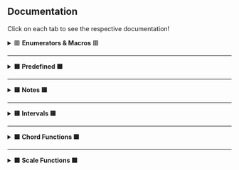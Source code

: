 ## Documentation

Click on each tab to see the respective documentation!

<details>
  <summary>🟥 <b>Enumerators & Macros</b> 🟥</summary>
  
#### MAHLER_CHORD_LIST_DEFAULT
```C
#define MAHLER_CHORD_LIST_DEFAULT NULL
```
Macro to use default chord list in ```returnChord```

#### MAHLER_SCALE_LIST_DEFAULT
```C
#define MAHLER_SCALE_LIST_DEFAULT NULL
```
Macro to use default chord list in ```returnScale```

#### MAHLER_DISP_LEN
```C
#define MAHLER_DISP_LEN 8
```
Macro for default print size you can use for ```printNote()```. The rationale is ```note (1) + max acci (<= 4) + number (<= 99) + null terminating (1)```

---

#### MahlerNote

```C
enum MahlerNote {
    MAHLER_C, MAHLER_D, MAHLER_E, MAHLER_F, MAHLER_G, MAHLER_A, MAHLER_B
};
```
```note``` member ```struct Note```, and represents the base note (no accidentals)

---

#### MahlerQuality

```C
enum MahlerQuality {
    MAHLER_MINOR = -1, MAHLER_MAJOR = 0, MAHLER_AUGMENTED = 1, MAHLER_DIMINISHED = -2, MAHLER_PERFECT = 3
};
```
```quality``` member of ```struct Interval```. Quality of interval

---

#### MahlerAcci

```C
enum MahlerAcci {
    MAHLER_DBFLAT = -2, MAHLER_FLAT = -1, MAHLER_NONE = 0, MAHLER_SHARP = 1, MAHLER_DBSHARP = 2
};
```
```acci``` member of ```struct Note```. Accidental of note

---

#### MahlerScaleType

```C
enum MahlerScaleType {
    MAHLER_ASCEND, MAHLER_DESCEND, MAHLER_FULL
};
```
```mode``` parameter of ```getScale()```. Determines whether it is ascending, descending, or full (both). Scales include 8th degree, and in ```SCALE_FULL``` it is doubled

---

#### MahlerKeyType

```C
enum MahlerKeyType {
    MAHLER_MAJOR_KEY, MAHLER_MINOR_KEY
};
```
```type``` parameter of ```getKeySig()``` and ```returnKeySig()```. Type of key signature

---

#### MahlerChordType

```C
enum MahlerChordType {
     MAHLER_TRIAD = 3, MAHLER_SEVENTH_CHORD = 4, MAHLER_NINTH_CHORD = 5, MAHLER_ELEVENTH_CHORD = 6
};
```
```size``` parameter of ```getKeyChord```. Size of returned chord

---

#### MahlerDegree, MahleNumeral, MahlerMode
```C
enum MahlerDegree {
    MAHLER_TONIC = 1, MAHLER_SUPERTONIC = 2, MAHLER_MEDIANT = 3, MAHLER_SUBDOMINANT = 4,
    MAHLER_DOMINANT = 5, MAHLER_SUBMEDIANT = 6, MAHLER_LEADING_TONE = 7, MAHLER_SUBTONIC = 8
};

enum MahlerNumeral {
    MAHLER_I = 1, MAHLER_II = 2, MAHLER_III = 3, MAHLER_IV = 4,
    MAHLER_V = 5, MAHLER_VI = 6, MAHLER_VII = 7, MAHLER_VIII = 8
};

enum MahlerMode {
    MAHLER_IONIAN = 1, MAHLER_DORIAN = 2, MAHLER_PHRYGIAN = 3, MAHLER_LYDIAN = 4,
    MAHLER_MIXOLYDIAN = 5, MAHLER_AEOLIAN = 6, MAHLER_LOCRIAN = 7
};
```
Generals enums that can be used where convenient in place of numbers. For example, one could use them as the ```index``` parameter of ```getKeyChord```

---

#### MahlerError

```C
enum MahlerError {
    MAHLER_ERROR_NONE,
    MAHLER_ERROR_INVALID_QUAL, MAHLER_ERROR_INVALID_INTER, MAHLER_ERROR_INVALID_INVERSION, MAHLER_ERROR_INVALID_PRINT_NOTE,
    MAHLER_ERROR_OVERFLOW_PRINT_NOTE, MAHLER_ERROR_OVERFLOW_SCALE_RETURN, MAHLER_ERROR_OVERFLOW_CHORD_RETURN
};
```
For reference only. See [Error Handling](#err).

</details>

---

<details>
  <summary><b>🟦 Predefined 🟦</b></n></summary>

#### Predefined Scales

| Name  | Type | 
| ------------- | ------------- | 
| ```MAHLER_MAJOR_SCALE```|           Major Scale |
| ```MAHLER_NATURAL_MIN_SCALE```|     Natural Minor Scale |
| ```MAHLER_HARMONIC_MIN_SCALE```|    Harmonic Minor Scale |
| ```MAHLER_MELODIC_MIN_SCALE```|     Melodic Minor Scale |
| ```MAHLER_PENTATONIC_MAJ_SCALE```|  Major Pentatonic Scale |
| ```MAHLER_PENTATONIC_MIN_SCALE```|  Minor Pentatonic Scale |
| ```MAHLER_BLUES_SCALE```|          Blues Scale (hexatonic) |
| ```MAHLER_WHOLE_TONE_SCALE```|      Whole Tone Scale |
| ```MAHLER_OCTATONIC_HALF_SCALE```|  Octatonic Scale (starting with half tone) |
| ```MAHLER_OCTATONIC_WHOLE_SCALE```| Octatonic Scale (starting with whole tone) |

---

#### Predefined Chords

| Name  | Type | 
| ------------- | ------------- | 
| ```MAHLER_MAJOR_TRIAD```|           Major Triad |
| ```MAHLER_MINOR_TRIAD```|           Minor Triad |
| ```MAHLER_AUGMENTED_TRIAD```|       Augmented Triad |
| ```MAHLER_DIMINISHED_TRIAD```|      Diminished Triad |
| ```MAHLER_DIMINISHED_7```|          Diminished 7th |
| ```MAHLER_HALF_DIMINISHED_7```|     Half Diminished 7th |
| ```MAHLER_MINOR_7```|               Minor 7th |
| ```MAHLER_MAJOR_7```|             Major 7th |
| ```MAHLER_DOMINANT_7```|           Dominant 7th |


---

#### Predefined Chord List

Contains :
```C

MAHLER_MAJOR_TRIAD,
MAHLER_MINOR_TRIAD,
MAHLER_AUGMENTED_TRIAD,
MAHLER_DIMINISHED_TRIAD,
MAHLER_DIMINISHED_7,
MAHLER_DOMINANT_7

```

---

#### Predefined Scale List

Contains :
```C

MAHLER_MAJOR_SCALE,
MAHLER_NATURAL_MIN_SCALE,
MAHLER_HARMONIC_MIN_SCALE,
MAHLER_MELODIC_MIN_SCALE

```
</details>

---

<details>
  <summary><b>🟨 Notes 🟨</b></n></summary>
  
#### Note

```C
struct Note {
    enum MahlerNote note;
    int             acci;
    int             pitch;
};
```
A note in scientific pitch notation.

* **note** : base note
* **acci** : accidental (ie, G+ is 1 and G- is -2)
* **pitch** : octave the note resides in
</details>

---

<details>
  <summary><b>🟨 Intervals 🟨</b></n></summary>
  
#### Interval

```C
struct Interval {
    int                inter;
    enum MahlerQuality qual;
};
```
An interval.

* **inter** : interval length that must be >= than 1
* **quality** : interval quality

---

#### getInter

```C
struct Note getInter(struct Note const note, struct Interval const interval, enum MahlerError* err);
```
```getInter``` accepts all intervals (both simple and compound). Returns the destination note of ```interval``` starting from ```note```. If the given interval is an invalid quality (ie, non-perfect intervals with perfect quality, or perfect intervals with major or minor quality), then the ```err``` is set to ```MAHLER_ERROR_INVALID_QUAL```. If the length is not >= 1, it is set to ```MAHLER_ERROR_INVALID_RANGE```.

---

#### returnInter

```C
struct Interval returnInter(struct Note const noteA, struct Note const noteB, enum MahlerError* err);
```
```returnInter``` does the opposite. Given two notes, it will return the interval between them. If the resulting interval has an invalid quality, then the ```err``` is set to ```MAHLER_ERROR_INVALID_INTER```. If it is not >= 1, ```err``` is set to ```MAHLER_ERROR_INVALID_RANGE```.

---

#### Example
```C
struct Note note = {MAHLER_B, MAHLER_DBFLAT, 4};
struct Interval inter = {4, MAHLER_AUGMENTED};

printf("Augmented 4th of B double flat is %s",
    printNote(getInter(note, inter, NULL), (char[MAHLER_DISP_LEN]) {0}, MAHLER_DISP_LEN, NULL)
);
```
#### Result
```
Augmented 4th of B double flat is Eb5.
```

</details>

---

<details>
  <summary><b>🟩 Chord Functions 🟩</b></n></summary>
  
#### Chord
```C
struct Chord {
    int                   size;
    int                   inv;
    struct Note* restrict base;
    struct Note* restrict notes;
};
```
A chord.

* **size** : number of chord notes
* **inversion** : current inversion
* **base** : root inversion chord notes
* **notes** : current inversion chord notes specified in ```inversion``

---

#### ChordBase
```C
struct ChordBase {
    char const*      name;
    int              size;
    struct Interval* steps;
};
```
Types of chords to be used in chord functions. A number of common types have been pre-defined, but you make make your own if you wish (see Predefined).

* **name** : name of chord base
* **size** : size of chord
* **steps** : intervals between *each note* (ie, ```G -> B -> D``` is a major 3rd, then a minor 3rd)

---

#### ChordResult
```C
struct ChordResult {
    struct Note             key;
    struct ChordBase const* chord;
};
```
Entry of result from ```returnChord```

* **key** : chord base note
* **chord** : pointer to ChordBase from list

---

#### ChordResultList
```C
struct ChordResultList {
    size_t              max;
    size_t              size;
    struct ChordResult* results;
};
```
Passed to ```returnChord``` containing results.

* **max** : maximum size of ```results```
* **size** : number of entries in ```results```
* **results** : pointer to ChordResult array with matching chords

---

#### ChordCheck
```C
struct ChordCheck {
    struct ChordBase const** pos;
    size_t                   size;
    struct Note* restrict    base;
    struct Note* restrict    notes;
};
```
Passeed to ```returnChord``` with possible chord list

* **pos** : array of bases to check
* **size** : number of bases inside ```pos```
* **chordBase** : array of ```struct Note``` big enough to hold the largest chord. Cannot be the same as ```chordNotes```
* **chordNotes** : array of ```struct Note``` big enough to hold the largest chord. Cannot be the same as ```chordBase```

---

#### getChord

```C
struct Chord getChord(struct Note const root, struct ChordBase const* type, struct Note* restrict base, struct Note* restrict notes, enum MahlerError* err);
```
Returns a ```struct Chord``` with root ```root``` and type ```type```. You must provide two arrays of ```struct Note``` : ```base``` is for the root inversion chord (ie ```G7 is G B D F```) and ```notes``` is for the current inversion (ie ```B D F G```) specified in ```inv```. Returns error in ```err``` if the ```type``` contains invalid intervals.

---

#### returnChord

```C
void returnChord(struct Note const notes[], size_t noteNum, struct ChordResultList* list, struct ChordCheck* custom, bool enharmonic, enum MahlerError* err);
```
Populates the ```results``` member of ```list``` with the potential chords containing every note in ```notes``` . ```noteNum``` is the number of entries in ```notes```. The ```pitch``` of each ```struct ChordResult``` note is 0. Defining ```custom``` will check for chords specified in ```struct ChordList```. Set to ```MAHLER_CHORD_LIST_DEFAULT``` is you would like to use the predefined chord list (see Predefined). ```enharmonic``` determines whether enharmonic equivalents are used (ie, Bb+ triad is also A#+ triad). If there are more possible chords than ```max``` member of ```list```, the ```err``` is set to ```MAHLER_ERROR_OVERFLOW_CHORD_RETURN```. This function tests for chords up to one accidental (ie, flat, natural, and sharp).

---

#### invertChord

```C
void invertChord(struct Chord* chord, int inv, enum MahlerError* err);
```
Inverts the ```notes``` member of ```chord``` to the ```inversion```th inversion. ```base``` is left unaltered. An inversion of 0 is considered the root inversion. Any invalid inversions will set the last error to ```MAHLER_ERROR_INVALID_INVERSION```.

#### Example
```C
struct Note base[4];
struct Note notes[4];
struct Chord chord = getChord(
    (struct Note) {MAHLER_D, MAHLER_NONE, 3},
    &MAHLER_DOMINANT_7,
    base, notes, NULL
);

for (size_t i = 0; i < chord.size; i++) {
    invertChord(&chord, i);
    
    char disp[MAHLER_DISP_LEN];
    for (size_t j = 0; j < chord.size; j++) {
        printf("%s ", printNote(chord.notes[j], disp, MAHLER_DISP_LEN, NULL));
    }
    putchar('\n');
}
```
#### Result
```
D3 F#3 A3 C4
F#3 A3 C4 D4
A3 C4 D4 F#4
C4 D4 F#4 A4
```

</details>

---

<details>
  <summary><b>🟩 Scale Functions 🟩</b></n></summary>

#### Scale
```C
struct Scale {
    int const                  size;
    enum MahlerScaleType const type;
    struct Note* const         notes;
};
```
A scale.

* **size** : number of scale notes
* **type** : type of chord
* **notes** : scale notes

---









#### KeySig

```C
struct KeySig {
    enum MahlerKeyType const type;
    int const                alter;
    int const                size;
    struct Note const        key;
    struct Note              notes[7];
};
```

A key signature.

* **type** : major or minor
* **alter** : sum of the accidentals in the key (ie, G+ is 1 and G- is -2)
* **size** : number of accidentals in the key (ie, G+ is 1 and G- is 2)
* **key** : key note
* **notes** : key signature notes

---

#### ChordResult, ScaleResult

```C
struct ChordResult {
    struct Note             key;
    struct ChordBase const* chord;
};

struct ScaleResult {
    struct Note             key;
    struct ScaleBase const* scale;
};
```
Results of ```returnChord``` and ```returnScale```, respectively.

* **key** : chord/scale base note
* **chord** : pointer to ChordBase from list
* **scale** : pointer to ScaleBase from list

---

#### ChordBase, ScaleBase

```C
struct ChordBase {
    char const*            name;
    int const              size;
    struct Interval const* steps;
};

struct ScaleBase {
    char const*            name;
    int const              size;
    struct Interval const* steps;
};
```
Types of chords/scales to be used in chord and scale functions. A number of common types have been pre-defined, but you make make your own if you wish (see [Predefined](#pre)).

* **name** : name of chord/scale base
* **size** : size of chord/scale. For ```struct ScaleBase``` includes the octave (ie, a major scale is size 8)
* **steps** : intervals between *each note* (ie, ```G -> B -> D``` is a major 3rd, then a minor 3rd)

---

#### ChordList, ScaleList

```C
struct ChordList {
    struct ChordBase const** chordPos;
    size_t const             chordNum;
    struct Note* restrict    chordBase;
    struct Note* restrict    chordNotes;
};

struct ScaleList {
    struct ScaleBase const** scalePos;
    size_t const             scaleNum;
    struct Note*             scaleArray;
};
```
Custom lists when checking for chords/scales in ```returnScale()``` and ```returnChord()```.

* **pos** : array of bases to check
* **num** : number of base inside ```pos```
* **chordBase** : array of ```struct Note``` big enough to hold the largest chord. Cannot be the same as ```chordNotes```
* **chordNotes** : array of ```struct Note``` big enough to hold the largest chord. Cannot be the same as ```chordBase```
* **scaleArray** : array of ```struct Note``` big enough to hold the largest scale. Must be big enough to hold the largest scale in ```SCALE_ASCEND``` mode.

---


#### Example
```C
struct Note base[4];
struct Note notes[4];
struct Chord chord = getChord(
    (struct Note) {MAHLER_D, MAHLER_NONE, 3},
    &MAHLER_DOMINANT_7,
    base, notes
);

for (size_t i = 0; i < chord.size; i++) {
    invertChord(&chord, i);
    
    char disp[MAHLER_DISP_LEN];
    for (size_t j = 0; j < chord.size; j++) {
        printf("%s ", printNote(chord.notes[j], disp, MAHLER_DISP_LEN));
    }
    putchar('\n');
}
```
#### Result
```
D3 F#3 A3 C4
F#3 A3 C4 D4
A3 C4 D4 F#4
C4 D4 F#4 A4
```

---

### 🟦 Scale Functions 🟦

<a name="scale"/>

#### getScale

```C
struct Scale getScale(struct Note start, const struct ScaleBase* type, struct Note notes[], enum ScaleType mode);
```
Returns a ```type``` scale starting on ```start```. ```notes``` contains the notes of the scale, hence the size must be >= the size member of ```type```. As well, a ```mode``` of ```MAHLER_FULL``` doubles the size requirement (ie, if it was 8, ```MAHLER_FULL``` would be 16).

---

#### returnScale

```C
void returnScale(struct Note const notes[], size_t noteNum, struct ScaleResult list[], size_t listMax, struct ScaleList const* custom, bool enharmonic);
```
Identical to ```returnChord()```, but for scales.

---

#### getKeyScale

```C
struct Scale getKeyScale(struct KeySig const* key, size_t index, enum MahlerScaleType mode, struct ScaleBase const* type, struct Note* notes);
```
Returns a ```struct Scale``` starting on ```index```th note of ```key``` (ie, index 3 of D+ would be F#). In other words, it returns the ```index```th mode of a given key (ie, index 2 of C+ would be C dorian). See general enums of [Enumerators & Macros](#pre).

---

#### Example
```C
struct ScaleResult list[5];
returnScale(
    (struct Note[]) {
        {MAHLER_A, MAHLER_FLAT, 0},
        {MAHLER_C, MAHLER_FLAT, 0},
        {MAHLER_G, MAHLER_NONE, 0}
    },
    3, list, sizeof(list) / sizeof(*list), NULL, true
);

char disp[MAHLER_DISP_LEN];
for (size_t i = 0; list[i].scale; i++) {
    printf("%s %s\n",
        printNote(list[i].key, disp, MAHLER_DISP_LEN), list[i].scale->name
    );
}
```
#### Result
```
Ab0 Harmonic Minor
G#0 Harmonic Minor
Ab0 Melodic Minor
G#0 Melodic Minor
```

---

<a name="key"/>

### 🟧 Key Signature Functions 🟧

#### getKeySig

```C
struct KeySig getKeySig(struct Note key, enum MahlerKeyType type);
```
Returns a ```struct KeySig```. All Key Signature functions support theoritical keys (ie D#+).

---

#### returnKeySig

```C
struct KeySig returnKeySig(char const* str, enum MahlerKeyType type);
```
Returns a ```struct KeySig``` based on ```str```, which contains the accidentals stringified. For example, ```"###"``` with ```MAHLER_MAJOR_KEY``` would return A+. Accepted characters are ```#``` (sharp), ```x``` (double sharp), and ```b``` (flat). Any other characters are ignored. Equivalent expressions are accepted (ie ```"x#"``` -> A+).

---

#### getKeyRelative

```C
struct KeySig getKeyRelative(struct KeySig const* key);
```
Returns the relative major/minor of the given key.

---

#### queryAcci

```C
int queryAcci(struct KeySig const* key, enum MahlerNote note);
```
Returns the accidental of the given ```note``` based on ```key```. Note that this is not a ```struct Note``` but the "base" note of type ```enum MahlerNote```.

---

#### Example
```C
struct KeySig key = getKeySig(
    (struct Note) {MAHLER_G, MAHLER_NONE, 0},
    MAHLER_MINOR_KEY
);
    
char disp[MAHLER_DISP_LEN];
for (size_t i = 0; i < key.size; i++) {
    printf("%s ", printNote(key.notes[i], disp, MAHLER_DISP_LEN));
}
```
#### Result
```
Bb0 Eb0
```

---

<a name="misc"/>

### 🟪 Misc Functions 🟪

#### printNote

```C
char* printNote(struct Note const note, char buf[], size_t size);
```
This returns the buffer with ```note``` in text up to 4 accidentals (ie, ````bbbb -> ####````). If ```acci``` exceeds that range or the ```note``` member is invalid, the last error is set to ```MAHLER_ERROR_INVALID_PRINT_NOTE```. If the given buffer is not large enough, the last error is set to ```MAHLER_ERROR_OVERFLOW_PRINT_NOTE```.

---

#### isEnharmonic

```C
bool isEnharmonic(struct Note notea, struct Note noteb);
```
This returns ```true``` if enharmonic, ```false``` if not. Identical notes are considered enharmonic.

---

#### Example
```C
struct Note noteA = {MAHLER_C, MAHLER_FLAT, 4};
struct Note noteB = {MAHLER_B, MAHLER_NONE, 3};

if (isEnharmonic (noteA, noteB)) {
    puts("Enharmonic!");
}
```
#### Result
```
Enharmonic!
```

---

<a name="error"/>

### 🟫 Error Handling 🟫
If a function encounters one of the defined errors, it will return an zeroed struct if applicable, or an empty string in the case of ```printNote()```. You can then query the error through
```
char* getMahlerError(void);
```
which returns a string containing details of the last error. Read each function blurb for their specific errors.

---
